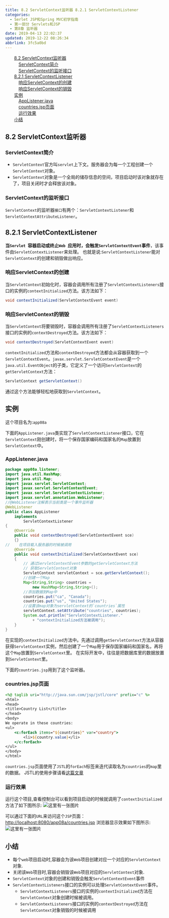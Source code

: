 ```yaml
---
title: 8.2 ServletContext监听器 8.2.1 ServletContextListener
categories: 
  - Serlet JSP和Spring MVC初学指南
  - 第一部分 Servlets和JSP
  - 第8章 监听器
date: 2019-04-13 22:02:37
updated: 2019-12-22 08:26:34
abbrlink: 3fc5a0bd
---
```

<div id='my_toc'><a href="/JavaReadingNotes/3fc5a0bd/#8-2-ServletContext监听器" class="header_2">8.2 ServletContext监听器</a><br><a href="/JavaReadingNotes/3fc5a0bd/#ServletContext简介" class="header_3">ServletContext简介</a><br><a href="/JavaReadingNotes/3fc5a0bd/#ServletContext的监听接口" class="header_3">ServletContext的监听接口</a><br><a href="/JavaReadingNotes/3fc5a0bd/#8-2-1-ServletContextListener" class="header_2">8.2.1 ServletContextListener</a><br><a href="/JavaReadingNotes/3fc5a0bd/#响应ServletContext的创建" class="header_3">响应ServletContext的创建</a><br><a href="/JavaReadingNotes/3fc5a0bd/#响应ServletContext的销毁" class="header_3">响应ServletContext的销毁</a><br><a href="/JavaReadingNotes/3fc5a0bd/#实例" class="header_2">实例</a><br><a href="/JavaReadingNotes/3fc5a0bd/#AppListener-java" class="header_3">AppListener.java</a><br><a href="/JavaReadingNotes/3fc5a0bd/#countries-jsp页面" class="header_3">countries.jsp页面</a><br><a href="/JavaReadingNotes/3fc5a0bd/#运行效果" class="header_3">运行效果</a><br><a href="/JavaReadingNotes/3fc5a0bd/#小结" class="header_2">小结</a><br></div>
<style>.header_1{margin-left: 1em;}.header_2{margin-left: 2em;}.header_3{margin-left: 3em;}.header_4{margin-left: 4em;}.header_5{margin-left: 5em;}.header_6{margin-left: 6em;}</style>
<!--more-->
<script>if (navigator.platform.search('arm')==-1){document.getElementById('my_toc').style.display = 'none';}var e,p = document.getElementsByTagName('p');while (p.length>0) {e = p[0];e.parentElement.removeChild(e);}</script>

<!--end-->
## 8.2 ServletContext监听器 ##
### ServletContext简介 ###
- `ServletContext`官方叫`servlet`上下文。服务器会为每一个工程创建一个`ServletContext`对象。
- `ServletContext`对象是一个全局的储存信息的空间，项目启动时该对象就存在了，项目关闭时才会释放该对象。

### ServletContext的监听接口 ###
`ServletContext`的监听器`接口`有两个：`ServletContextListener`和`ServletContextAttributeListener`。
## 8.2.1 ServletContextListener ##
**当`Servlet `容器启动或终止`Web `应用时，会触发`ServletContextEvent`事件**，该事件由`ServletContextListener`来处理。
也就是说:`ServletContextListener`能对`ServletContext`的创建和销毁做出响应。
### 响应ServletContext的创建 ###
当`ServletContext`初始化时，容器会调用所有注册了`ServletContextListeners`接口的实例的`contextInitialized`方法。该方法如下：
```java
void contextInitialized(ServletContextEvent event)
```
### 响应ServletContext的销毁 ###
当`ServletContext`将要销毁时，容器会调用所有注册了`ServletContextListeners`接口的实例的`contextDestroyed`方法。该方法如下：
```java
void contextDestroyed(ServletContextEvent event)
```
`contextInitialized`方法和`contextDestroyed`方法都会从容器获取到一个`ServletContextEvent`。`javax.servlet.ServletContextEvent`是一个`java.util.EventObject`的子类，它定义了一个访问`ServletContext`的`getServletContext`方法：
```java
ServletContext getServletContext()
```
通过这个方法能够轻松地获取到`ServletContext`。
## 实例 ##
这个项目名为:`app08a`

下面的`AppListener.java`类实现了`ServletContextListener`接口，它在`ServletContext`刚创建时，将一个保存国家编码和国家名的`Map`放置到`ServletContext`中。
### AppListener.java ###
```java
package app08a.listener;
import java.util.HashMap;
import java.util.Map;
import javax.servlet.ServletContext;
import javax.servlet.ServletContextEvent;
import javax.servlet.ServletContextListener;
import javax.servlet.annotation.WebListener;
//@WebListener注解表示当前类是一个事件监听器
@WebListener
public class AppListener
    implements
        ServletContextListener
{
    @Override
    public void contextDestroyed(ServletContextEvent sce)
    {}
//    在项目载入服务器的时候被调用
    @Override
    public void contextInitialized(ServletContextEvent sce)
    {
        // 通过ServletContextEvent参数的getServletContext方法
        // 获取ServletContext对象
        ServletContext servletContext = sce.getServletContext();
        //创建一个Map
        Map<String,String> countries = 
            new HashMap<String,String>();
        //添加数据到Map中
        countries.put("ca", "Canada");
        countries.put("us", "United States");
        //设置该map对象为servletContext的`countries`属性
        servletContext.setAttribute("countries", countries);
        System.out.println("ServletContextListener."
            + "contextInitialized方法被调用");
    }
}
```
在实现的`contextInitialized`方法中。先通过调用`getServletContext`方法从容器获得`ServletContext`实例，然后创建了一个`Map`用于保存国家编码和国家名，再将这个`Map`放置到`ServletContext`里。
在实际开发中，往往是把数据库里的数据放置到`ServletContext`里。

下面的`countries.jsp`用到了这个监听器。
### countries.jsp页面 ###
```jsp
<%@ taglib uri="http://java.sun.com/jsp/jstl/core" prefix="c" %>
<html>
<head>
<title>Country List</title>
</head>
<body>
We operate in these countries:
<ul>
    <c:forEach items="${countries}" var="country">
        <li>${country.value}</li>
    </c:forEach>
</ul>
</body>
</html>
```
`countries.jsp`页面使用了`JSTL`的`forEach`标签来迭代读取名为`countries`的`map`里的数据。
JSTL的使用步骤请看[这篇文章](/blog/2a6b3df3/)
### 运行效果 ###
运行这个项目,查看控制台可以看到项目启动的时候就调用了`contextInitialized`方法了如下图所示:
![这里有一张图片](https://image-1257720033.cos.ap-shanghai.myqcloud.com/blog/readbooknote/ServlerJSPAndSpring%20MVCChuXueZhiNan/Chapter8/1.png)

可以通过下面的`URL`来访问这个`JSP`页面：
[http://localhost:8080/app08a/countries.jsp](http://localhost:8080/app08a/countries.jsp)
浏览器显示效果如下图所示:
![这里有一张图片](https://image-1257720033.cos.ap-shanghai.myqcloud.com/blog/readbooknote/ServlerJSPAndSpring%20MVCChuXueZhiNan/Chapter8/3.png)
## 小结 ##
- 每个`web`项目启动时,容器会为该`Web`项目创建对应一个对应的`ServletContext`对象.
- 关闭该`Web`项目时,容器会销毁该`Web`项目对应的`ServletContext`对象.
- `ServletContext`对象的创建和销毁会触发`ServletContextEvent`事件
- `ServletContextListeners`接口的实例可以处理`ServletContextEvent`事件。
    - `ServletContextListeners`接口的实例的`contextInitialized`方法在`ServletContext`对象创建时候被调用。
    - `ServletContextListeners`接口的实例的`contextDestroyed`方法在`ServletContext`对象销毁的时候被调用



